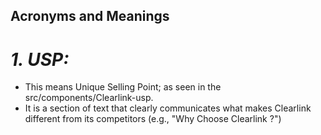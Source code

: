 ## Acronyms and Meanings

# ***1. USP:***

* This means Unique Selling Point; as seen in the src/components/Clearlink-usp. 
* It is a section of text that clearly communicates what makes Clearlink different from its competitors
(e.g., "Why Choose Clearlink ?")
